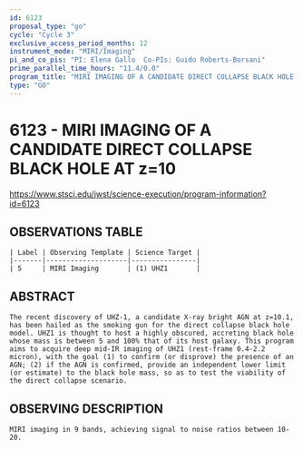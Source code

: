 ```yaml
---
id: 6123
proposal_type: "go"
cycle: "Cycle 3"
exclusive_access_period_months: 12
instrument_mode: "MIRI/Imaging"
pi_and_co_pis: "PI: Elena Gallo  Co-PIs: Guido Roberts-Borsani"
prime_parallel_time_hours: "11.4/0.0"
program_title: "MIRI IMAGING OF A CANDIDATE DIRECT COLLAPSE BLACK HOLE AT z=10"
type: "GO"
---
```

# 6123 - MIRI IMAGING OF A CANDIDATE DIRECT COLLAPSE BLACK HOLE AT z=10
https://www.stsci.edu/jwst/science-execution/program-information?id=6123
## OBSERVATIONS TABLE
    | Label | Observing Template | Science Target |
    |-------|--------------------|----------------|
    | 5     | MIRI Imaging       | (1) UHZ1       |

## ABSTRACT
    The recent discovery of UHZ-1, a candidate X-ray bright AGN at z=10.1, has been hailed as the smoking gun for the direct collapse black hole model. UHZ1 is thought to host a highly obscured, accreting black hole whose mass is between 5 and 100% that of its host galaxy. This program aims to acquire deep mid-IR imaging of UHZ1 (rest-frame 0.4-2.2 micron), with the goal (1) to confirm (or disprove) the presence of an AGN; (2) if the AGN is confirmed, provide an independent lower limit (or estimate) to the black hole mass, so as to test the viability of the direct collapse scenario.

## OBSERVING DESCRIPTION
    MIRI imaging in 9 bands, achieving signal to noise ratios between 10-20.